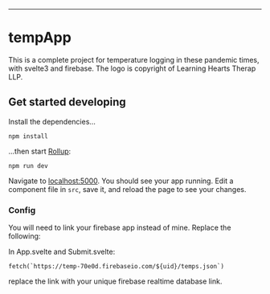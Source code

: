 

---

# tempApp

This is a complete project for temperature logging in these pandemic times, with svelte3 and firebase. The logo is copyright of Learning Hearts Therap LLP.

## Get started developing

Install the dependencies...

```
npm install
```

...then start [Rollup](https://rollupjs.org):

```
npm run dev
```

Navigate to [localhost:5000](http://localhost:5000). You should see your app running. Edit a component file in `src`, save it, and reload the page to see your changes.

### Config 

You will need to link your firebase app instead of mine. Replace the following:

In App.svelte and Submit.svelte:

``` 
fetch(`https://temp-70e0d.firebaseio.com/${uid}/temps.json`)
```

replace the link with your unique firebase realtime database link.



